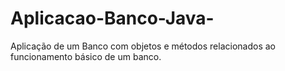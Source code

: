 # Aplicacao-Banco-Java-
Aplicação de um Banco com objetos e métodos relacionados ao funcionamento básico de um banco.
